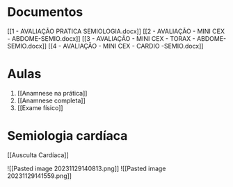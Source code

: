 # Documentos
[[1 - AVALIAÇÃO PRATICA SEMIOLOGIA.docx]]
[[2 - AVALIAÇÃO - MINI CEX - ABDOME-SEMIO.docx]]
[[3 - AVALIAÇÃO - MINI CEX - TORAX - ABDOME-SEMIO.docx]]
[[4 - AVALIAÇÃO - MINI CEX - CARDIO -SEMIO.docx]]

# Aulas
1. [[Anamnese na prática]]
2. [[Anamnese completa]]
3. [[Exame físico]]
# Semiologia cardíaca 
[[Ausculta Cardíaca]]


![[Pasted image 20231129140813.png]]
![[Pasted image 20231129141559.png]]